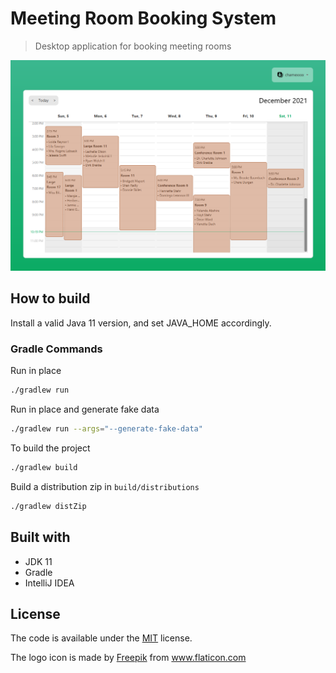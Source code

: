 # Meeting Room Booking System

> Desktop application for booking meeting rooms

![image preview](./preview.png)

## How to build

Install a valid Java 11 version, and set JAVA_HOME accordingly.

### Gradle Commands

Run in place

```bash
./gradlew run
```

Run in place and generate fake data 

```bash
./gradlew run --args="--generate-fake-data"
```

To build the project

```bash
./gradlew build
```

Build a distribution zip in `build/distributions`

```bash
./gradlew distZip
```

## Built with

* JDK 11
* Gradle
* IntelliJ IDEA

## License

The code is available under the [MIT](LICENSE) license.

The logo icon is made by <a href="https://www.freepik.com" title="Freepik">Freepik</a>
from <a href="https://www.flaticon.com/" title="Flaticon">www.flaticon.com</a>

